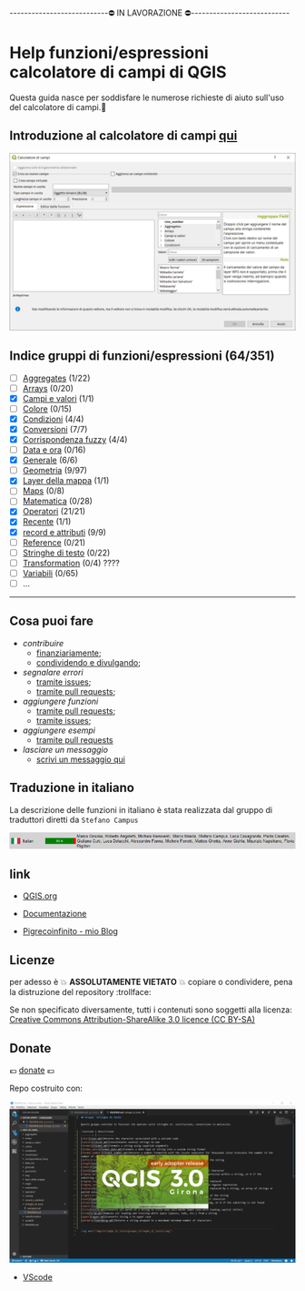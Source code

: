 ---------------------------:no_entry: IN LAVORAZIONE :no_entry:---------------------------

# Help funzioni/espressioni calcolatore di campi di QGIS 

Questa guida nasce per soddisfare le numerose richieste di aiuto sull'uso del calcolatore di campi.:star2:

## Introduzione al calcolatore di campi [qui](https://github.com/pigreco/Help_in_linea_/wiki/Introduzione)

<img src="/img/calcolatore_campi1.png">

## Indice gruppi di funzioni/espressioni (64/351)

- [ ] [Aggregates](/aggregates) (1/22)
- [ ] [Arrays](/arrays) (0/20)
- [x] [Campi e valori](/campi_e_valori) (1/1)
- [ ] [Colore](/colore) (0/15)
- [x] [Condizioni](/condizioni) (4/4)
- [x] [Conversioni](/conversioni) (7/7)
- [x] [Corrispondenza fuzzy](/corrispondenza_fuzzy) (4/4)
- [ ] [Data e ora](/data_ora) (0/16)
- [x] [Generale](/generale) (6/6)
- [ ] [Geometria](/geometria) (9/97)
- [x] [Layer della mappa](/layer_della_mappa) (1/1)
- [ ] [Maps](/maps) (0/8)
- [ ] [Matematica](/matematica) (0/28)
- [x] [Operatori](/operatori) (21/21)
- [x] [Recente](/recente) (1/1)
- [x] [record e attributi](/record_e_attributi) (9/9)
- [ ] [Reference](/Reference) (0/21)
- [ ] [Stringhe di testo](/stringhe_di_testo) (0/22)
- [ ] [Transformation](/transoformation) (0/4) ????
- [ ] [Variabili](/variabili) (0/65)
- [ ] ...

---
## Cosa puoi fare

- *contribuire*
    - [finanziariamente](https://www.paypal.me/pigrecoinfinito);
    - [condividendo e divulgando](https://www.facebook.com/);
- *segnalare errori*
    - [tramite issues](https://github.com/pigreco/Help_in_linea_/issues);
    - [tramite pull requests](https://github.com/pigreco/Help_in_linea_/pulls);
- *aggiungere funzioni*
    - [tramite pull requests](https://github.com/pigreco/Help_in_linea_/pulls);
    - [tramite issues](https://github.com/pigreco/Help_in_linea_/issues);
- *aggiungere esempi*
    - [tramite pull requests](https://github.com/pigreco/Help_in_linea_/pulls)
- *lasciare un messaggio*
    - [scrivi un messaggio qui](https://github.com/pigreco/Help_in_linea_/issues/1)


## Traduzione in italiano

La descrizione delle funzioni in italiano è stata realizzata dal gruppo di traduttori diretti da `Stefano Campus`

<img src="/img/traduttori.png">

## link

* [QGIS.org](https://qgis.org/it/site/)

* [Documentazione](https://qgis.org/it/docs/index.html#)

* [Pigrecoinfinito - mio Blog](https://pigrecoinfinito.wordpress.com/)


## Licenze

per adesso è :boom: **ASSOLUTAMENTE VIETATO** :boom: copiare o condividere, pena la distruzione del repository :trollface:

Se non specificato diversamente, tutti i contenuti sono soggetti alla licenza: [Creative Commons Attribution-ShareAlike 3.0 licence (CC BY-SA)](https://creativecommons.org/licenses/by-sa/3.0/)

## Donate

:euro: [donate](https://www.paypal.me/pigrecoinfinito) :euro:

Repo costruito con:

<img src="/img/VScode_QGIS.png">

* [VScode](https://it.wikipedia.org/wiki/Visual_Studio_Code)
